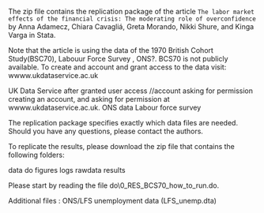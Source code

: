 The zip file contains the replication package of the article `The labor market effects of the financial crisis: The moderating role
of overconfidence` by Anna Adamecz, Chiara Cavagliá, Greta Morando, Nikki Shure, and Kinga Varga in Stata. 

Note that the article is using the data of the 1970 British Cohort Study(BSC70), Labouur Force Survey , ONS?. BCS70 is not publicly available. To create and account and grant access to the data visit: wwww.ukdataservice.ac.uk

 UK Data Service after granted user access //account asking for permission creating an account, and asking for permission at wwww.ukdataservice.ac.uk.
 ONS data
 Labour force survey
 
 The replication package specifies exactly which data files are needed. Should you have any questions, please contact the authors.

To replicate the results, please download the zip file that contains the following folders:

data
do
figures
logs
rawdata
results

Please start by reading the file do\0_RES_BCS70_how_to_run.do.

Additional files :
ONS/LFS unemployment data (LFS_unemp.dta)
